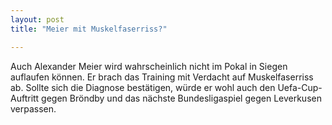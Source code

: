 ```yaml
---
layout: post
title: "Meier mit Muskelfaserriss?"

---
```


Auch Alexander Meier wird wahrscheinlich nicht im Pokal in Siegen auflaufen können. Er brach das Training mit Verdacht auf Muskelfaserriss ab. Sollte sich die Diagnose bestätigen, würde er wohl auch den Uefa-Cup-Auftritt gegen Bröndby und das nächste Bundesligaspiel gegen Leverkusen verpassen.


